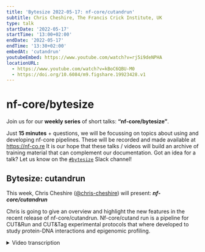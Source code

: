 ```yaml
---
title: 'Bytesize 2022-05-17: nf-core/cutandrun'
subtitle: Chris Cheshire, The Francis Crick Institute, UK
type: talk
startDate: '2022-05-17'
startTime: '13:00+02:00'
endDate: '2022-05-17'
endTime: '13:30+02:00'
embedAt: 'cutandrun'
youtubeEmbed: https://www.youtube.com/watch?v=rj5i9deNPHA
locationURL:
  - https://www.youtube.com/watch?v=kBoC6QBU-M0
  - https://doi.org/10.6084/m9.figshare.19923428.v1
---
```


# nf-core/bytesize

Join us for our **weekly series** of short talks: **“nf-core/bytesize”**.

Just **15 minutes** + questions, we will be focussing on topics about using and developing nf-core pipelines.
These will be recorded and made available at <https://nf-co.re>
It is our hope that these talks / videos will build an archive of training material that can complement our documentation. Got an idea for a talk? Let us know on the [`#bytesize`](https://nfcore.slack.com/channels/bytesize) Slack channel!

## Bytesize: cutandrun

This week, Chris Cheshire ([@chris-cheshire](https://github.com/chris-cheshire/)) will present: _**nf-core/cutandrun**_

Chris is going to give an overview and highlight the new features in the recent release of nf-core/cutandrun. Nf-core/cutand run is a pipeline for CUT&Run and CUT&Tag experimental protocols that where developed to study protein-DNA interactions and epigenomic profiling.

<details markdown="1"><summary>Video transcription</summary>
:::note
The content has been edited to make it reader-friendly
:::

[0:01](hhttps://www.youtube.com/watch?v=kBoC6QBU-M0&t=1)
(host) Welcome, I'm Franziska, I'm today's host, and with me is Chris Cheshire, who's giving us an intro on the newest developments in the nf-core cutandrun pipeline. And it's all to you now.

[:15](hhttps://www.youtube.com/watch?v=kBoC6QBU-M0&t=15)
Thank you very much. I will just share my screen. Is that all good? Can you see my screen?

(host) Yeah. Yes, we can.

Okay. Hello, everyone. Thanks for the introduction. My name's Chris Cheshire, and it's a pleasure to be here. That's probably the first time that I presented this pipeline when it's consumed like a year and a half of my life on and off. I'm extra happy to be showing it to someone today. That's good. The run today, I'm going to go through the concept of the pipeline and the reason it was developed. I'm going to walk through some of the key features with you, discuss some of the more interesting points of the pipeline, it's not going to be exhaustive. Then I want to go through some of the new features for the version 2.0 release, which I'm going to shamelessly plug throughout this presentation. I want to go through some of the testing and automation features, which I developed, and also, of course, some of the future plans of the pipeline. Without further ado, a little bit about me.

[1:30](hhttps://www.youtube.com/watch?v=kBoC6QBU-M0&t=90)
I'm a postdoctoral research fellow at the Briscoe lab, James Briscoe's lab at the Crick Institute, which is in London. My focus is single cell multiomics. I'm trying to develop a system or rapid prototyping single cell system that will target ATAC, multi-target cut-and-run or cut-and-tag, and transcriptome - all simultaneously from the same cell. But at the time when I first started this project, I knew nothing about cut-and-run, and despite the fact that it's an integral part of the pipeline, other than the technique and the results that it produces. I thought the easiest thing to do would be to find a project that got me into cut-and-run or cut-and-tag data analysis. This was it. I realized that there was no nf-core pipeline. I've been using nf-core for a while for some other projects, and I realized that there was no nf-core pipeline for this experimental protocol. That's where it went from there, really, and it just snowballed, but it's been a really interesting project to work on and still ongoing.

[2:41](hhttps://www.youtube.com/watch?v=kBoC6QBU-M0&t=161)
Just a brief overview of cut-and-tag or cut-and-run. The idea is that it's a successor to the ChIP-Seq assay, and the main difference with ChIP-Seq and these ones is that you get much lower background binding and non-specific cutting. The basic protocol is that we wash antibodies over either a target transcription factor or histone mark, and then we attach an enzyme which has a protein-A binding site that's been attached to it. The protein-A binds to the antibody, and then the enzyme just hangs around attached localized into this targeted area where the TF or the histone is marked. Then you give an ion. In the case of MNase here, it's calcium, and that activates the enzyme and causes it to cut in open chromatin or on the nucleosome around where this target was. Then you can get rid of everything and sequence the products, and you get a very accurate position down to the nucleosome level of where the TF or the histone was.

[4:06](hhttps://www.youtube.com/watch?v=kBoC6QBU-M0&t=246)
Now the difference between cut-and-run and cut-and-tag is that cut-and-run uses MNase as the enzyme that cuts, and cut-and-tag uses transposase as the enzyme, and you use magnesium instead of calcium as the activating ion. They have, I won't go into it, but they have different advantages. There's some evidence to show that cut-and-tag is better for transcription factors than cut-and-run, but that's all outside the scope of this presentation. The key thing to note about it is that the bioinformatic processing upstream is exactly the same for both protocols. That's another reason why I wanted to do this pipeline, because it kills two birds with one stone. You get two pipelines for the price of one. I thought that was pretty cool. These approaches are really growing in popularity, especially in the Crick, but I think globally as well. And, as I said before, there was no nf-core pipeline for this.

[5:04](hhttps://www.youtube.com/watch?v=kBoC6QBU-M0&t=304)
Overview of the pipeline. This kind of diagrams are becoming popular now, the tube map diagram, and we can see here the general flow of the pipeline. I'm going to go through this bit by bit, so I won't spend too much time on the slide. In general, we have a trimming and QC at the beginning, and then we have alignment in the middle here, and then we need to gather up the reads into peaks and remove duplicates, filter, do things like that. Then at the end, we finally call the peaks, and then we do a bunch of reporting going all along the way.

[5:46](hhttps://www.youtube.com/watch?v=kBoC6QBU-M0&t=346)
The first bit I want to talk about is the sample sheets. The reason I'm talking about the sample sheet, I wouldn't normally discuss this, but it's actually one of the new features in the pipeline. I wanted to just touch on it. This is the new version of the sample sheets. The sample sheet allows you to define where your samples are and what the structure of the experiment is going to be. This is very similar to all the other nf-core pipelines around. It's half standardized, I feel. You can merge technical replicates or merge data from multiple lanes, and this is a feature of most nf-core pipelines, and you do that by having the same sample ID and the same replicate number and then these - like in the top two rows here - and these two will then automatically be merged together as one sample, which is really useful when you need to get sequencing for multiple lanes and things like that, which happens a lot.

[6:41](hhttps://www.youtube.com/watch?v=kBoC6QBU-M0&t=401)
The other main feature is that we can assign control groups, and control groups are really important in cut-and-run and cut-and-tag. You almost always have an IgG background control for those experiments, and so the ability to assign that in various different ways is really important. This pipeline can auto detect when there is a control being given, and that's detected by the fact that it's being used as a control in the final column here in one of the other samples. The other thing to note is that controls are automatically assigned as per their replicates. We have the wildtype here, which has one replicate or two replicates, one and two here, and even though we don't explicitly assign replicates, one and two will be assigned to one and two here, which is quite useful. Also if we just applied, had one control group there, then the control group will be applied to both, which is also useful because sometimes you don't have multiple replicates of IgG. The other main feature of this is that it's got some robust error checking in it, which again is a requirement and a feature for most nf-core pipelines. I went over that because that's changed from the previous version, and I'll just highlight that again later, but that's the sample sheet checking.

[8:01](hhttps://www.youtube.com/watch?v=kBoC6QBU-M0&t=481)
The next stage of the pipeline is the trimming and the initial quality control, as well as the merging of the samples together. This again is standard for a lot of bioinformatic genomics pipelines. All sequencing machines, or Illumina sequencing machines, require adapters, and most people sequence on Illumina, and these need to be trimmed off. This is standard, and you need to do QC before and afterwards. But the reason I wanted to touch on it is because I wanted to touch on how the pipeline is designed and the design principles of it. There are many paths for downstream analysis, as we all know in genomics. Once you get to a critical point, then the paths of analysis diverge depending on the scientific questions that you want to answer. But the upstream analysis, the point at which it diverges will always be the same. And so with this pipeline, instead of providing a load of features for downstream analysis that are difficult to test, because they're situation specific, I wanted to really focus on the upstream data quality.

[9:11](hhttps://www.youtube.com/watch?v=kBoC6QBU-M0&t=551)
For this pipeline, that critical point is when the peaks are called. I want to produce really robust peaks that you can trust that are supported by a lot of quality control and transparency around how those peaks were calculated. That was the main aim of the pipeline. And because of this, this enabled a proper development cycle for the pipeline, where we can test and integrate new features, produce maintenance, analyse the new features out in the world, and then design new features and implement those in a circle. If we were having to test downstream analysis routes all the time and stuff like that, this cycle would break down.

[9:53](hhttps://www.youtube.com/watch?v=kBoC6QBU-M0&t=593)
Going on to that, the principles the pipeline was designed around was repeatability. It needs to not fail, it needs to do the same over and over again, and to be able to trust it, it needs to be reproducible, which are core principles of nf-core as well, but they need to be reproducible. This is what nf-core enables and Nextflow. We can run this pipeline on clusters, laptops, doesn't matter, it should run the same as long as you have some key minimum installation requirements. The other two of the two that I was talking about just now is it needs to be transparent. We need to know where the results came from. And we needed to get insight into those results.

[10:31](hhttps://www.youtube.com/watch?v=kBoC6QBU-M0&t=631)
The way that I've done that is through providing lots and lots and lots of reporting. You can see here on the diagram, the little stops that have a pie chart in. These are all the points in the pipeline where reporting is produced. This reporting is in the form of charts, tables, and various other things, multiQC reports, if you guys are familiar with that. This really just allows someone to get a really good view on exactly what's going on at every stage in the pipeline. And if something is not clear, then that's a problem, and we try to fix it as quickly as possible.

[11:06](hhttps://www.youtube.com/watch?v=kBoC6QBU-M0&t=666)
Onwards to the main function in the pipeline again then, to the next stage after this is alignment, I won't go too much into alignment. It's using Bowtie2 and its standard alignment procedure. There are some interesting parameters that we describe in the documentation as to how Bowtie2 is run with the reads that you get from this type of experiment, but that's outside the scope of this presentation. After that, we go on to filtering. We filter out reads which need to have a minimum Q score. And also we remove duplicates from some of the reads, but not all of them. One of the key things to note is that normally you would just remove duplicates, whatever, because you want to get rid of all the PCR duplicates. But the trouble with cut-and-run is that, because it's targeted, you get this very close stacking of reads over the same sites. And so even though this is valid data, depending on the parameters of the duplicates, you may find that this gets filtered out when it shouldn't. We don't remove duplicates on the target samples, unless there is clear evidence of PCR duplication, that's too heavy to ignore. Then you can, of course, turn it on in the pipeline.

[12:26](hhttps://www.youtube.com/watch?v=kBoC6QBU-M0&t=746)
This is all standard stuff. Something I really want to talk about is the read normalization. This is something that we changed in version 2.0. One of the main stages of the pipeline is that the aligned reads are stacked up. Then we get what's called a bed graph out of it, which basically shows you for each region how many reads stacked on top of each other. You can imagine this creates a histogram. This histogram is what's used when we call peaks in various peak callers in Macs2 or Seacr. These peaks need to be normalized in some way. There are quite a few different sources of normalization error in these experiments. The first is experimental batch effects, if you used different enzymes, different antibodies, different batches of antibodies and things like that, they can produce different results. That's outside the scope of the pipeline. It's quite difficult to fix that once you get to the bioinformatic stage in this class of experiments. I'll move on from that.

[13:35](hhttps://www.youtube.com/watch?v=kBoC6QBU-M0&t=815)
The other really big thing that we need to account for is epitope abundance. Some epitopes that you target, such as some histone marks, are really quite ubiquitous across the genome. And some rarer transcription factors are much more targeted. And so you're going to get traditionally less reads associated with those lower abundance epitopes. Yet they're just as important if you're trying to compare them. One of the main tasks that we have to do is to normalize between them so that we don't get tiny, tiny little peaks or no peaks called for this low abundance transcription factor when we actually do want to detect those sites. The original way to do this was using spike-in normalization. This is back from the ChIP-seq days. The spike-in is some E. coli DNA that's left over from the process of producing the protein, the enzyme either MNase or transposase. The amount of the epitope and the amount of the spike-in DNA that's present, and if you keep the amount of the enzyme constant, that decides how many cuts you get on the E. coli DNA versus how many cuts you get on your target genome. And you can use this to normalize against how much of the epitope was present.

[15:13](hhttps://www.youtube.com/watch?v=kBoC6QBU-M0&t=913)
But there's some big problems with this. Number one is that the newer cut-and-run and cut-and-tag kits are processed so that you don't really have very much spike-in at all in the kits left, it's all been cleaned out. That was a big problem, we're starting to see that a lot in the pipeline. People coming to me talking about these projects, that they can't normalize properly against spike-in because there aren't any. And some people have realized this and have started to spike-in their own DNA, but that comes with its own problems with getting the correct amount spiked in and stuff. The other thing that's required when you're looking at epitope abundance and normalizing with spike-in is that you need to have the same amount of material, the same amount of cells in the experiment in order for this normalization to work. That's just not the case in a lot of experiments, especially with tissue samples and things like that. You just can't guarantee that. And so again, we're seeing that this normalization is really hard to achieve.

[16:12](hhttps://www.youtube.com/watch?v=kBoC6QBU-M0&t=972)
In the new version, version 2, we've started to include options for normalizing against read counts and read depths across the genome using deeptools. And we found this to be quite successful so far. It's not as complex as normalizing against spike-in DNA, you're literally just normalizing against the read depths between different samples, which obviously if you've got different abundances of epitopes, that's going to cause other problems, but it's better than no normalization and it's proving successful so far. But there's quite a lot of manual tweaking involved. I wanted to highlight that these are the main questions we're thinking about in this pipeline. This is not finished. We're going to carry on trying to work out what the best way of getting the most robust, trustworthy peaks from the pipeline.

[17:07](hhttps://www.youtube.com/watch?v=kBoC6QBU-M0&t=1027)
Now, I'm aware that I'm probably running out of time. Yes I am, so I've got to move a little bit quicker. The final major stage of the pipeline is that the recall peaks. Again I wanted to highlight this because the old peak caller, Seacr, which is produced by the Henikoff lab who developed cut-and-run and cut-and-tag. Some people were having some issues with it or just wanted to use Macs2, which is the standard peak caller for high background noise experiments like ChIP-seq and ATAC-seq. We included Macs2 as an extra peak caller, and you can actually run both peak callers in parallel together if you want in the pipeline to compare the results. That's another major change. The last stage of the pipeline is to give us some really trusting peaks. You know, we've tried to normalise as best we can. When we call the peaks, we call them against the IgG background if it's provided. That's another form of normalisation. Then we also can do consensus peaks. How many of these peaks are present in our replicates? And we can be stringent if we want, and so we need all the peaks present for this peak to be trusted. As you can see, that's what we really concentrate on is trusted peaks and transparency using the reporting.

[18:28](hhttps://www.youtube.com/watch?v=kBoC6QBU-M0&t=1088)
Key feature summary for version 2.0. Now this version is not out yet. It's going to be out in the next few days, hopefully. I'm trying to find time to go through all the final changes before it can get approved for release, but hopefully next week this will be released. The sample sheet system redesign, we've got additional read normalisation options, which I've just been through. We've got additional peak caller options, and we have loads of bug fixes and performance optimisations and things like that. Another shameless plug of version 2.0. Go ahead and use it, and please do let me know if there's any problems. I think I'll just touch on this very briefly because I've got to finish. This is just a note on testing. I basically took what the tests do. This is for the pipeline developers out here, but I took the testing that we do in nf-core modules with the YAML testing with PyTest, and I applied that to the pipeline. And we now have 213 tests that run using PyTest for every code change that we make on the pipeline, and I think it's really made the pipeline a lot more robust, especially because it's just me working on it, or there's just a couple of us working on it. I really think that was important, and please, if you have any questions, if you're developing pipelines, got any questions, come and contact me, because I do think this is quite a good advantage.

[19:47](hhttps://www.youtube.com/watch?v=kBoC6QBU-M0&t=1187)
Finally, news and the future, the version 2.0 release is imminent, as I've already said. We really need developers. It's just me and another woman called Tamara working on it, and we really want to push these features forward, but we need you guys in the community to suggest features and help with the coding if you possibly can. We are looking at more options for peak calling, and also some very rigid downstream options, such as nuclear zone positioning and transcription factor footprinting. We're looking into it. We don't want to get too far in the downstream, but these look like quite good options. Then finally, I just want to say, of course, my main project is single-cell, and I really want to adapt this pipeline to work with single-cell data at some point. There's a lot of talk around that to be had, but I really would like to have nf-core have a robust single-cell cut-and-tag pipeline, because I think that's the future. Thanks for listening. I just wanted to thank everyone at the Luscombe and the Brisco Lab. I wanted to thank Charlotte West, who I think is on the call, because she was the original co-developer of this pipeline. She's now left. Then also Tamara Hodgetts, who's the new co-developer on this project. Thanks, everyone, and thanks for listening.

[21:09](hhttps://www.youtube.com/watch?v=kBoC6QBU-M0&t=1269)
(host) Thank you very much. I have now enabled people to unmute themselves for a Q&A. You can, of course, also write in the chat, and I will read out the questions. Are there any questions?

(question) I have one. You've introduced these two new normalization options, normalizing with read count or read depth. Do you have specific scenarios in mind as to when is better to use read counts? When is better to use read depths?

(answer) Yeah. Not at the moment. Basically DeepTools has some normalization options available to it that are really based in the RNA-Seq world. There's a bunch of transcription normalization against kilobase length of the transcripts and things like that, those classical RNA normalization techniques. And we've taken some of those options and introduced them just for set regions of the genome. At the moment, basically, we have a bin size of one on the genome. And we calculate the read depth at that bin size of one and then normalize against that in that region, against the other samples. Then you can widen that bin if you wanted to, to cover a larger amount of features. But it's really just to get them a little bit more in line with each other. And we're still waiting to see how helpful those options are downstream. But really, the other feature of it really was being able to turn the spike-in normalization off as well because it was on by default the whole time and you couldn't change that. There is an additional option just to turn it off at all. Then the idea is that we provided these extra options and that people just start playing with them and come back to us about how useful they are. For one case in point, a group that I'm working with at the Crick, we turned off spike-in normalization and just did a bin of one read depth normalization. That resulted in the samples looking a lot better. But the IgG background was super high because the relative read depth on the IgG samples is low. You get less reads with the IgG because it's spread out more. What we did is we included an extra parameter in the pipeline to be able to scale the IgG background back and then use it to call peaks. We have a situation now where we can basically scale the IgG to change how many peaks are being called on the sample. We're basically now in a situation where we have to run with an IgG threshold of like 0.2, 0.4, 0.6, 0.8 and 1. Then we look at how many peaks have been called for each sample and basically tune it to the experimental question that we're looking at. For example, with transcription factors, you may want to look at something with a bit more peaks being called so you can pick up more binding. Whereas with histones, you might want to raise the threshold for peak calling so that less peaks are called.

(comment) It's really interesting.

(answer cont.) Yeah. It's an active area of development. I would suggest what you do if you're going to turn it off is do the CPM mode normalization, which is what's recommended in the documentation, and then run it with an IgG background threshold for five different ones 0.2, 0.4, 0.6, 0.8, 1, and see how it looks in the IgG browser or however you view your peaks.

[25:07](hhttps://www.youtube.com/watch?v=kBoC6QBU-M0&t=1507)
(host) Thank you very much. Artemiy, Artemiy Golden?

(question) Yes. Yes. Thank you. I have a question about the QC. You've stressed that you provide so many QC reports for the user to assess, but I'm coming from the perspective of a person who never did processing for the peaks, and it's very hard to assess after you get the reports, like, is it good or not? Could you provide some representative series of different QCs from different data since you are communicating with the users, to just show that this is how a good quality would look like, and this may be how the bad quality is. It's really non-intuitive, and I tried to find somewhere, some documentation how it should look like or in the papers, but people don't write about it.

(answer) That's a really excellent question, and yeah, it's a great idea. I shall absolutely do that. I'll create a new section of the documentation to show some examples for sure. That's a really good idea.

(question cont.) Thanks a lot.

[26:20](hhttps://www.youtube.com/watch?v=kBoC6QBU-M0&t=1580)
(host) Thank you. Then we have another question from Harshil Patel.

(question) Hi, Chris. Great talk. Thank you. My question goes back to the normalization. When you normalize in the way that you mentioned, do you factor in global changes? So say, for example, you have a control group which has a level of signal, and then you have a treatment group where you have systematic changes, so you have an uplift everywhere in that signal. The normalization on the base pair level or per region would essentially be cancelled out in that scenario, in which case you wouldn't really see a signal even though there could possibly be a change or something to be had there, right?

(answer) Yeah, so there are options to do global normalization as well. Because it's a bit experimental, you do have to have an understanding exactly what you just said. You have to have that understanding and know which normalization options that you need because of that. The pipeline doesn't do it for you. But there are global normalizations. If you want to, you can literally just normalize against the total read count if you wanted to.

(comment) But even in that scenario, I think it would cancel out. Ironically, the only way you could really detect proper global changes is via spike-ins, even though they're unreliable for this type of experiment, because it gives you some sort of reference point as to how much things are changing across your sample groups.

(answer cont.) Yeah, I couldn't agree more. I don't pretend to say that the readcount normalization, there's a reason why people don't do readcount normalization because it's not particularly accurate. And I would agree with you that spike-in is far better as a normalization option if it's an option. But we were just getting so many projects where there was just like 10 reads or something. There's just no alignment whatsoever. There's no option to do it. And also it was giving us some really screwy results, even if there were reads that were found. It's because it just relies on the fact that you've got to have the same cell counts. I think that was mainly the problem we're getting is just differing amounts of material.

(comment) Yeah, I'm always surprised that it works for this type of experiment, for RNA-Seq is very different. But here we have lots of background, you have variability in your antibodies, your variability in cell count, your variability in pull-down. Yeah, I'm surprised that it even works, to be honest, but yeah.

(answer cont.) I think it's for the next version, we really need to start a project on this that's a community-based project and try and find people who are interested in cut-and-run and try and find a good way of normalizing this data and taking these factors into account because none of it's a magic bullet. And it really affects the results. You really have to run it with all different parameters. The amount of peaks that you get is completely different depending on how you parameterize the normalization.

[29:44](hhttps://www.youtube.com/watch?v=kBoC6QBU-M0&t=1784)
Okay, if there are no other questions in the audience, then I want to close again by thanking Chris for a great talk. And I also would like to thank the Chan Zuckerberg Initiative for giving us some funding. And for anyone who has further questions, maybe later on, you can always reach us at the Slack channel for either cut-and-run or for bytesize. Thank you very much, everyone else.

</details>

